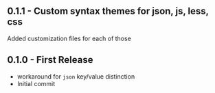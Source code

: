 ## 0.1.1 - Custom syntax themes for json, js, less, css
  Added customization files for each of those

## 0.1.0 - First Release
* workaround for `json` key/value distinction
* Initial commit
